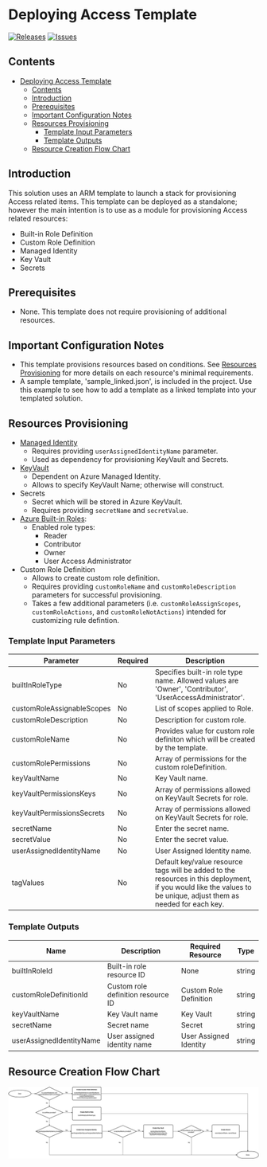 
# Deploying Access Template

[![Releases](https://img.shields.io/github/release/f5networks/f5-azure-arm-templates-v2.svg)](https://github.com/f5networks/f5-azure-arm-templates-v2/releases)
[![Issues](https://img.shields.io/github/issues/f5networks/f5-azure-arm-templates-v2.svg)](https://github.com/f5networks/f5-azure-arm-templates-v2/issues)

## Contents

- [Deploying Access Template](#deploying-access-template)
  - [Contents](#contents)
  - [Introduction](#introduction)
  - [Prerequisites](#prerequisites)
  - [Important Configuration Notes](#important-configuration-notes)
  - [Resources Provisioning](#resources-provisioning)
    - [Template Input Parameters](#template-input-parameters)
    - [Template Outputs](#template-outputs)
  - [Resource Creation Flow Chart](#resource-creation-flow-chart)


## Introduction

This solution uses an ARM template to launch a stack for provisioning Access related items. This template can be deployed as a standalone; however the main intention is to use as a module for provisioning Access related resources:

  - Built-in Role Definition
  - Custom Role Definition
  - Managed Identity
  - Key Vault
  - Secrets


## Prerequisites

  - None. This template does not require provisioning of additional resources.

## Important Configuration Notes

  - This template provisions resources based on conditions. See [Resources Provisioning](#resources-provisioning) for more details on each resource's minimal requirements.
  - A sample template, 'sample_linked.json', is included in the project. Use this example to see how to add a template as a linked template into your templated solution.
 
## Resources Provisioning

  * [Managed Identity](https://docs.microsoft.com/en-us/azure/active-directory/managed-identities-azure-resources/)
    - Requires providing `userAssignedIdentityName` parameter.
    - Used as dependency for provisioning KeyVault and Secrets.
  * [KeyVault](https://docs.microsoft.com/en-us/azure/key-vault/general/basic-concepts)
    - Dependent on Azure Managed Identity.
    - Allows to specify KeyVault Name; otherwise will construct.
  * Secrets
    - Secret which will be stored in Azure KeyVault.
    - Requires providing `secretName` and `secretValue`.
  * [Azure Built-in Roles](https://docs.microsoft.com/en-us/azure/role-based-access-control/built-in-roles):
    - Enabled role types:
      * Reader
      * Contributor
      * Owner
      * User Access Administrator
  * Custom Role Definition
    - Allows to create custom role definition.
    - Requires providing `customRoleName` and `customRoleDescription` parameters for successful provisioning.
    - Takes a few additional parameters (i.e. `customRoleAssignScopes`, `customRoleActions`, and `customRoleNotActions`) intended for customizing rule defintion.



### Template Input Parameters

| Parameter | Required | Description |
| --- | --- | --- |
| builtInRoleType | No | Specifies built-in role type name. Allowed values are 'Owner', 'Contributor', 'UserAccessAdministrator'. |
| customRoleAssignableScopes | No | List of scopes applied to Role. |
| customRoleDescription | No | Description for custom role. |
| customRoleName| No | Provides value for custom role definiton which will be created by the template. |
| customRolePermissions| No | Array of permissions for the custom roleDefinition. |
| keyVaultName | No | Key Vault name. |
| keyVaultPermissionsKeys | No | Array of permissions allowed on KeyVault Secrets for role. |
| keyVaultPermissionsSecrets | No | Array of permissions allowed on KeyVault Secrets for role. |
| secretName | No | Enter the secret name. |
| secretValue | No | Enter the secret value. |
| userAssignedIdentityName | No | User Assigned Identity name. |
| tagValues | No | Default key/value resource tags will be added to the resources in this deployment, if you would like the values to be unique, adjust them as needed for each key. |

### Template Outputs

| Name | Description | Required Resource | Type |
| --- | --- | --- | --- |
| builtInRoleId | Built-in role resource ID | None | string |
| customRoleDefinitionId | Custom role definition resource ID | Custom Role Definition | string |
| keyVaultName | Key Vault name | Key Vault | string |
| secretName | Secret name | Secret | string |
| userAssignedIdentityName | User assigned identity name | User Assigned Identity | string |

## Resource Creation Flow Chart


![Resource Creation Flow Chart](https://github.com/F5Networks/f5-azure-arm-templates-v2/blob/master/examples/images/azure-access-module.png)
